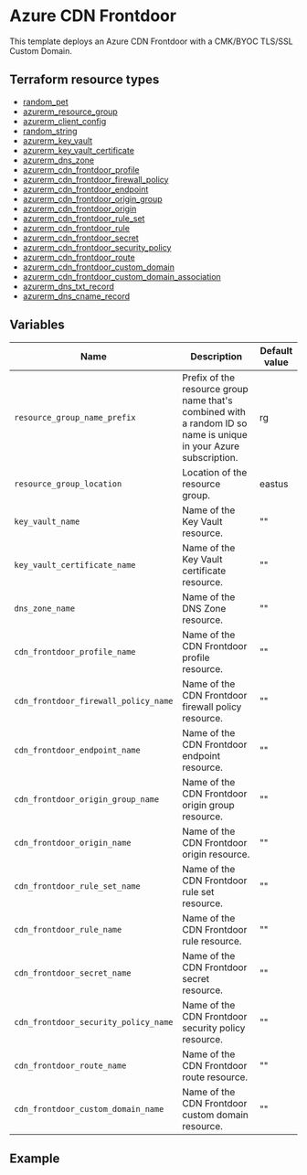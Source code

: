 # Azure CDN Frontdoor
This template deploys an Azure CDN Frontdoor with a CMK/BYOC TLS/SSL Custom Domain.

## Terraform resource types

- [random_pet](https://registry.terraform.io/providers/hashicorp/random/latest/docs/resources/pet)
- [azurerm_resource_group](https://registry.terraform.io/providers/hashicorp/azurerm/latest/docs/resources/resource_group)
- [azurerm_client_config](https://registry.terraform.io/providers/hashicorp/azurerm/latest/docs/data-sources/client_config)
- [random_string](https://registry.terraform.io/providers/hashicorp/random/latest/docs/resources/string)
- [azurerm_key_vault](https://registry.terraform.io/providers/hashicorp/azurerm/latest/docs/resources/key_vault)
- [azurerm_key_vault_certificate](https://registry.terraform.io/providers/hashicorp/azurerm/latest/docs/resources/key_vault_certificate)
- [azurerm_dns_zone](https://registry.terraform.io/providers/hashicorp/azurerm/latest/docs/resources/dns_zone)
- [azurerm_cdn_frontdoor_profile](https://registry.terraform.io/providers/hashicorp/azurerm/latest/docs/resources/cdn_frontdoor_profile)
- [azurerm_cdn_frontdoor_firewall_policy](https://registry.terraform.io/providers/hashicorp/azurerm/latest/docs/resources/cdn_frontdoor_firewall_policy)
- [azurerm_cdn_frontdoor_endpoint](https://registry.terraform.io/providers/hashicorp/azurerm/latest/docs/resources/cdn_frontdoor_endpoint)
- [azurerm_cdn_frontdoor_origin_group](https://registry.terraform.io/providers/hashicorp/azurerm/latest/docs/resources/cdn_frontdoor_origin_group)
- [azurerm_cdn_frontdoor_origin](https://registry.terraform.io/providers/hashicorp/azurerm/latest/docs/resources/cdn_frontdoor_origin)
- [azurerm_cdn_frontdoor_rule_set](https://registry.terraform.io/providers/hashicorp/azurerm/latest/docs/resources/cdn_frontdoor_rule_set)
- [azurerm_cdn_frontdoor_rule](https://registry.terraform.io/providers/hashicorp/azurerm/latest/docs/resources/cdn_frontdoor_rule)
- [azurerm_cdn_frontdoor_secret](https://registry.terraform.io/providers/hashicorp/azurerm/latest/docs/resources/cdn_frontdoor_secret)
- [azurerm_cdn_frontdoor_security_policy](https://registry.terraform.io/providers/hashicorp/azurerm/latest/docs/resources/cdn_frontdoor_security_policy)
- [azurerm_cdn_frontdoor_route](https://registry.terraform.io/providers/hashicorp/azurerm/latest/docs/resources/cdn_frontdoor_route)
- [azurerm_cdn_frontdoor_custom_domain](https://registry.terraform.io/providers/hashicorp/azurerm/latest/docs/resources/cdn_frontdoor_custom_domain)
- [azurerm_cdn_frontdoor_custom_domain_association](https://registry.terraform.io/providers/hashicorp/azurerm/latest/docs/resources/cdn_frontdoor_custom_domain_association)
- [azurerm_dns_txt_record](https://registry.terraform.io/providers/hashicorp/azurerm/latest/docs/resources/dns_txt_record)
- [azurerm_dns_cname_record](https://registry.terraform.io/providers/hashicorp/azurerm/latest/docs/resources/dns_cname_record)

## Variables

| Name | Description | Default value |
|-|-|-|
| `resource_group_name_prefix` | Prefix of the resource group name that's combined with a random ID so name is unique in your Azure subscription. | rg |
| `resource_group_location` | Location of the resource group. | eastus |
| `key_vault_name` | Name of the Key Vault resource. | "" |
| `key_vault_certificate_name` | Name of the Key Vault certificate resource. | "" |
| `dns_zone_name` | Name of the DNS Zone resource. | "" |
| `cdn_frontdoor_profile_name` | Name of the CDN Frontdoor profile resource. | "" |
| `cdn_frontdoor_firewall_policy_name` | Name of the CDN Frontdoor firewall policy resource. | "" |
| `cdn_frontdoor_endpoint_name` | Name of the CDN Frontdoor endpoint resource. | "" |
| `cdn_frontdoor_origin_group_name` | Name of the CDN Frontdoor origin group resource. | "" |
| `cdn_frontdoor_origin_name` | Name of the CDN Frontdoor origin resource. | "" |
| `cdn_frontdoor_rule_set_name` | Name of the CDN Frontdoor rule set resource. | "" |
| `cdn_frontdoor_rule_name` | Name of the CDN Frontdoor rule resource. | "" |
| `cdn_frontdoor_secret_name` | Name of the CDN Frontdoor secret resource. | "" |
| `cdn_frontdoor_security_policy_name` | Name of the CDN Frontdoor security policy resource. | "" |
| `cdn_frontdoor_route_name` | Name of the CDN Frontdoor route resource. | "" |
| `cdn_frontdoor_custom_domain_name` | Name of the CDN Frontdoor custom domain resource. | "" |

## Example
